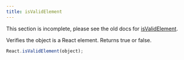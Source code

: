 ```yaml
---
title: isValidElement
---
```


<Wip>

This section is incomplete, please see the old docs for [isValidElement](https://reactjs.org/docs/react-api.html#isvalidelement).

</Wip>


<Intro>

Verifies the object is a React element. Returns true or false.

```js
React.isValidElement(object);
```

</Intro>

<InlineToc />
